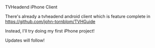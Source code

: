 TVHeadend iPhone Client

There's already a tvheadend android client which is feature complete in https://github.com/john-tornblom/TVHGuide

Instead, I'll try doing my first iPhone project! 

Updates will follow!
